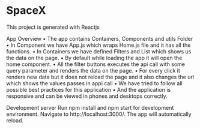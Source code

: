 # SpaceX

This project is generated with Reactjs

App Overview
•	The app contains Containers, Components and utils Folder
•	In Component we have App.js which wraps Home.js file and it has all the functions.
•	In Containers we have defined Filters and List which shows us the data on the page.
•	By default while loading the app it will open the home component.
•	All the filter  buttons  executes the api call with some query parameter and renders the data on the page.
•	For every click it renders new data but it does not reload the page and it also changes the url which shows the values passes in appi call
•	We have tried to follow all possible best practices for this application
•	And the application is responsive and can be viewed in phones and desktops correctly.

Development server
Run npm install and  npm start for development environment. Navigate to http://localhost:3000/. The app will automatically reload.

